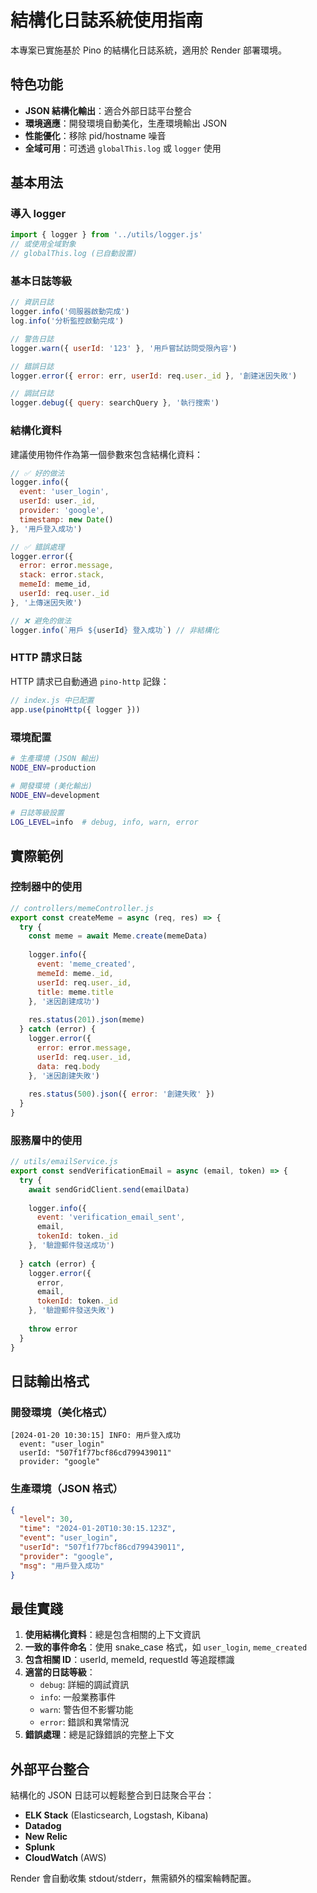 # 結構化日誌系統使用指南

本專案已實施基於 Pino 的結構化日誌系統，適用於 Render 部署環境。

## 特色功能

- **JSON 結構化輸出**：適合外部日誌平台整合
- **環境適應**：開發環境自動美化，生產環境輸出 JSON
- **性能優化**：移除 pid/hostname 噪音
- **全域可用**：可透過 `globalThis.log` 或 `logger` 使用

## 基本用法

### 導入 logger

```javascript
import { logger } from '../utils/logger.js'
// 或使用全域對象
// globalThis.log (已自動設置)
```

### 基本日誌等級

```javascript
// 資訊日誌
logger.info('伺服器啟動完成')
log.info('分析監控啟動完成')

// 警告日誌
logger.warn({ userId: '123' }, '用戶嘗試訪問受限內容')

// 錯誤日誌  
logger.error({ error: err, userId: req.user._id }, '創建迷因失敗')

// 調試日誌
logger.debug({ query: searchQuery }, '執行搜索')
```

### 結構化資料

建議使用物件作為第一個參數來包含結構化資料：

```javascript
// ✅ 好的做法
logger.info({ 
  event: 'user_login',
  userId: user._id,
  provider: 'google',
  timestamp: new Date()
}, '用戶登入成功')

// ✅ 錯誤處理
logger.error({ 
  error: error.message,
  stack: error.stack,
  memeId: meme_id,
  userId: req.user._id 
}, '上傳迷因失敗')

// ❌ 避免的做法
logger.info(`用戶 ${userId} 登入成功`) // 非結構化
```

### HTTP 請求日誌

HTTP 請求已自動通過 `pino-http` 記錄：

```javascript
// index.js 中已配置
app.use(pinoHttp({ logger }))
```

### 環境配置

```bash
# 生產環境 (JSON 輸出)
NODE_ENV=production

# 開發環境 (美化輸出)
NODE_ENV=development

# 日誌等級設置
LOG_LEVEL=info  # debug, info, warn, error
```

## 實際範例

### 控制器中的使用

```javascript
// controllers/memeController.js
export const createMeme = async (req, res) => {
  try {
    const meme = await Meme.create(memeData)
    
    logger.info({ 
      event: 'meme_created',
      memeId: meme._id,
      userId: req.user._id,
      title: meme.title 
    }, '迷因創建成功')
    
    res.status(201).json(meme)
  } catch (error) {
    logger.error({ 
      error: error.message,
      userId: req.user._id,
      data: req.body 
    }, '迷因創建失敗')
    
    res.status(500).json({ error: '創建失敗' })
  }
}
```

### 服務層中的使用

```javascript
// utils/emailService.js
export const sendVerificationEmail = async (email, token) => {
  try {
    await sendGridClient.send(emailData)
    
    logger.info({ 
      event: 'verification_email_sent',
      email,
      tokenId: token._id 
    }, '驗證郵件發送成功')
    
  } catch (error) {
    logger.error({ 
      error,
      email,
      tokenId: token._id 
    }, '驗證郵件發送失敗')
    
    throw error
  }
}
```

## 日誌輸出格式

### 開發環境（美化格式）
```
[2024-01-20 10:30:15] INFO: 用戶登入成功
  event: "user_login"
  userId: "507f1f77bcf86cd799439011"
  provider: "google"
```

### 生產環境（JSON 格式）
```json
{
  "level": 30,
  "time": "2024-01-20T10:30:15.123Z",
  "event": "user_login",
  "userId": "507f1f77bcf86cd799439011", 
  "provider": "google",
  "msg": "用戶登入成功"
}
```

## 最佳實踐

1. **使用結構化資料**：總是包含相關的上下文資訊
2. **一致的事件命名**：使用 snake_case 格式，如 `user_login`, `meme_created`
3. **包含相關 ID**：userId, memeId, requestId 等追蹤標識
4. **適當的日誌等級**：
   - `debug`: 詳細的調試資訊
   - `info`: 一般業務事件
   - `warn`: 警告但不影響功能
   - `error`: 錯誤和異常情況
5. **錯誤處理**：總是記錄錯誤的完整上下文

## 外部平台整合

結構化的 JSON 日誌可以輕鬆整合到日誌聚合平台：

- **ELK Stack** (Elasticsearch, Logstash, Kibana)
- **Datadog**
- **New Relic**  
- **Splunk**
- **CloudWatch** (AWS)

Render 會自動收集 stdout/stderr，無需額外的檔案輪轉配置。